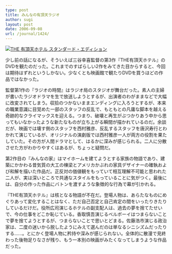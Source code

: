 ```yaml
---
type: post
title: みんなの有頂天ラジオ
author: sugi
layout: post
date: 2006-09-08
url: /journal/1424/
---
```

<a href="http://www.amazon.co.jp/exec/obidos/ASIN/B000FFK08W/chezsugi-22/ref=nosim/" onclick="_gaq.push(['_trackEvent', 'outbound-article', 'http://www.amazon.co.jp/exec/obidos/ASIN/B000FFK08W/chezsugi-22/ref=nosim/', '']);" name="amazletlink" target="_blank"><img src="http://i1.wp.com/g-ec2.images-amazon.com/images/I/1130V1Y9XWL.jpg?w=660" alt="THE 有頂天ホテル スタンダード・エディション" class="alignleft" data-recalc-dims="1" /></a>

少し前の話になるが、そういえば三谷幸喜監督の第3作『THE有頂天ホテル』のDVDを観たのだった。これまでのすばらしい2作をみてきた目からすると、今回は期待はずれというしかない。少なくとも映画館で観たりDVDを買うほどの作品ではなかった。

監督第1作の『ラジオの時間』はラジオ局のスタジオが舞台だった。素人の主婦が書いたラジオドラマを生で放送しようとするが、出演者のわがままなどで大幅に改変されてしまう。収拾のつかないままエンディングに入ろうとするが、本来の職業意識に目覚めた一部のスタッフの反乱で、もともとの凡庸な脚本を越える奇跡的なクライマックスを迎える。つまり、破壊と再生がぶつかりあう中から思ってもいなかったような新たなものが立ち上がる瞬間が描かれているのだ。余談だが、映画では壊す側のスタッフを西村雅彦、反乱するスタッフを唐沢寿行とわかれて演じているが、オリジナルの演劇版では西村雅彦一人が両方の役割を果たしていた。その方が人間ドラマとして、はるかに深みが感じられる。二人に分散させた方がわかりやすくはあるが、ちょっと疑問だ。

第2作目の『みんなの家』はマイホームを建てようとする家族の物語であり、建築にかかわる昔気質の大工の棟梁とアメリカかぶれの家具デザイナーの確執および和解を描いた作品だ。正反対の価値観をもっていて相互理解不可能と思われた二人が、実は深いところで共通なスタイルをもっていることに気がつく。最後には、自分の作った作品にバトンを渡すような象徴的な行為で幕が引かれる。

『THE有頂天ホテル』は核となる物語が不在だ。登場人物は、あらたなものにめぐりあって変化することはなく、ただ自己否定と自己肯定の間をいったりきたりしているだけだ。役所広司演じるホテルの副支配人は、過去の夢を捨てたせいで、今の仕事をどこか恥じている。香取慎吾演じるベルボーイはつまらないことで夢を捨てようとするが、つまらないことで思いとどまる。佐藤浩市演じる政治家は、二度の迷いから脱したようにみえて選んだのは単なるシニシズムだったりする......。とにかく登場人物に矜持や深みが感じられない。全体的に散漫で見終わった後物足りなさが残り、もう一本別の映画がみたくなってしまうような作品だった。

